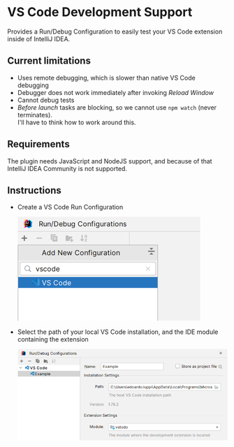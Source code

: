 # VS Code Development Support

Provides a Run/Debug Configuration to easily test your VS Code extension inside of IntelliJ IDEA.

## Current limitations

- Uses remote debugging, which is slower than native VS Code debugging
- Debugger does not work immediately after invoking _Reload Window_
- Cannot debug tests
- _Before launch_ tasks are blocking, so we cannot use `npm watch` (never terminates).  
  I'll have to think how to work around this.

## Requirements

The plugin needs JavaScript and NodeJS support, and because of that IntelliJ IDEA Community is not supported.

## Instructions

- Create a VS Code Run Configuration

  ![](.github/images/new-run-config.png "New VS Code Run Configuration")

- Select the path of your local VS Code installation, and the IDE module containing the extension

  ![](.github/images/edit-run-config.png "Edit VS Code Run Configuration")
